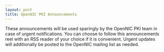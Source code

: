 ```yaml
---
layout: post
title: OpenNIC PKI Announcements
---
```


These announcements will be used sparingly by the OpenNIC PKI team in case of urgent notifications. You can choose to follow this announcements reel with an RSS reader of your choice if it is convenient. Urgent updates will additionally be posted to the OpenNIC mailing list as needed.
